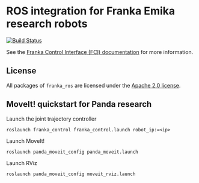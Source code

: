 # ROS integration for Franka Emika research robots

[![Build Status][travis-status]][travis]

See the [Franka Control Interface (FCI) documentation][fci-docs] for more information.

## License

All packages of `franka_ros` are licensed under the [Apache 2.0 license][apache-2.0].

## MoveIt! quickstart for Panda research

Launch the joint trajectory controller

`roslaunch franka_control franka_control.launch robot_ip:=<ip>`

Launch MoveIt!

`roslaunch panda_moveit_config panda_moveit.launch`

Launch RViz

`roslaunch panda_moveit_config moveit_rviz.launch`

[apache-2.0]: https://www.apache.org/licenses/LICENSE-2.0.html
[fci-docs]: https://frankaemika.github.io/docs
[travis-status]: https://travis-ci.org/frankaemika/franka_ros.svg?branch=kinetic-devel
[travis]: https://travis-ci.org/frankaemika/franka_ros
